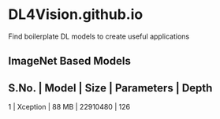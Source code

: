 # DL4Vision.github.io
Find boilerplate DL models to create useful applications
## ImageNet Based Models
S.No. | Model | Size | Parameters | Depth
-----------------------------------------
1 | Xception | 88 MB | 22910480 | 126

